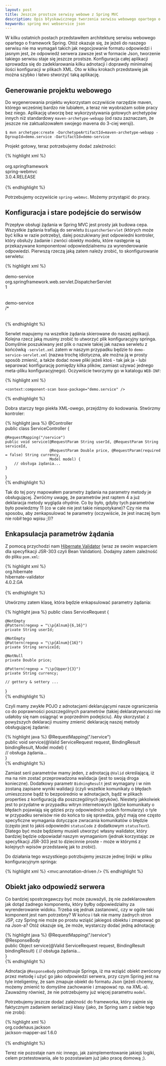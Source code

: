 ```yaml
---
layout: post
title: Jeszcze prostsze serwisy webowe z Spring MVC
description: Opis błyskawicznego tworzenia serwisu webowego opartego o framework Spring MVC.
keywords: spring mvc webservice json
---
```

W kilku ostatnich postach przedstawiłem architekturę serwisu webowego opartego o framework Spring. Otóż okazuje się,
że jeżeli do naszego serwisu nie ma wymagań takich jak negocjowanie formatu odpowiedzi i jasnym jest, że odpowiedź
serwera zawsze jest w formacie Json, tworzenie takiego serwisu staje się jeszcze prostsze. Konfiguracja całej aplikacji
sprowadza się do zadeklarowania kilku adnotacji i doprawdy minimalnej ilości konfiguracji w plikach XML. Oto w kilku
krokach przedstawię jak można szybko i łatwo stworzyć taką aplikację.

## Generowanie projektu webowego

Do wygenerowania projektu wykorzystam oczywiście narzędzie maven, którego wcześniej bardzo nie lubiałem, a teraz nie
wyobrażam sobie pracy bez niego. Aplikację utworzę bez wykorzystywania gotowych archetypów innych niż standardowy
``maven-archetype-webapp`` (od razu zaznaczam, że jeszcze nie zaktualizowałem swojego mavena do 3-ciej wersji).

    $ mvn archetype:create -DarchetypeArtifactId=maven-archetype-webapp -DgroupId=demo.service -DartifactId=demo-service

Projekt gotowy, teraz potrzebujemy dodać zależności:

{% highlight xml %}
<dependencies>                                           
    <dependency>                                         
        <groupId>org.springframework</groupId>           
        <artifactId>spring-webmvc</artifactId>           
        <version>3.0.4.RELEASE</version>
    </dependency>                                        
</dependencies>                                          
{% endhighlight %}

Potrzebujemy oczywiście ``spring-webmvc``. Możemy przystąpić do pracy.

## Konfiguracja i stare podejście do serwisów

Przepływ obsługi żądania w Spring MVC jest prosty jak budowa cepa. Wszystkie żądania trafiają do serwletu
``DispatcherServlet`` (których może być kilka w razie potrzeby), dalej poszukiwany jest odpowiedni kontroler, który
obsłuży żadanie i zwróci obiekty modelu, które następnie są przekazywane komponentowi odpowiedzialnemu za wyrenderowanie
odpowiedzi. Pierwszą rzeczą jaką zatem należy zrobić, to skonfigurowanie serwletu:

{% highlight xml %}
<web-app>                                                                                 
    <servlet>                                                                             
        <servlet-name>demo-service</servlet-name>                                   
        <servlet-class>org.springframework.web.servlet.DispatcherServlet</servlet-class>  
        <load-on-startup>1</load-on-startup>                                              
    </servlet>                                                                            
    <servlet-mapping>                                                                     
        <servlet-name>demo-service</servlet-name>                                   
        <url-pattern>/*</url-pattern>                                                     
    </servlet-mapping>                                                                    
</web-app>                                                                                
{% endhighlight %}

Serwlet mapujemy na wszelkie żądania skierowane do naszej aplikacji. Kolejna rzecz jaką musimy zrobić to utworzyć plik
konfiguracyjny springa. Domyślnie poszukiwany jest plik o nazwie takiej jak nazwa serwletu z końcówką ``-servlet.xml``
zatem w naszym przypadku będzie to ``demo-service-servlet.xml`` (nazwa trochę idiotyczna, ale można ją w prosty sposób
zmienić, a także dodać nowe pliki jeżeli ktoś - tak jak ja - lubi separować konfigurację pomiędzy kilka plików, zamiast
używać jednego meta-pliku konfiguracyjnego). Oczywiście tworzymy go w katalogu ``WEB-INF``:

{% highlight xml %}
<beans xmlns="http://www.springframework.org/schema/beans"               
       xmlns:xsi="http://www.w3.org/2001/XMLSchema-instance"             
       xmlns:context="http://www.springframework.org/schema/context"     
       xsi:schemaLocation="http://www.springframework.org/schema/beans   
       http://www.springframework.org/schema/beans/spring-beans.xsd      
       http://www.springframework.org/schema/context                     
       http://www.springframework.org/schema/context/spring-context.xsd">
                                                                         
    <context:component-scan base-package="demo.service" />               
                                                                         
</beans>                                                                 
{% endhighlight %}

Dobra starczy tego piekła XML-owego, przejdźmy do kodowania. Stwórzmy kontroler:

{% highlight java %}
@Controller                                                                                          
public class ServiceController {                                                                     
                                                                                                     
    @RequestMapping("/service")                                                                      
    public void service(@RequestParam String userId, @RequestParam String serviceId,                 
                        @RequestParam Double price, @RequestParam(required = false) String currency, 
                        Model model) {                                                               
        // obsługa żądania...                                                                        
    }                                                                                                
                                                                                                     
}                                                                                                    
{% endhighlight %}

Tak do tej pory mapowałem parametry żądania na parametry metody je obsługującej. Zwróćmy uwagę, że
parametrów jest raptem 4 a już deklaracja metody wygląda ohydnie. Co by było, gdyby tych parametrów
było powiedzmy 11 (co w cale nie jest takie niespotykane)? Czy nie ma sposobu, aby zenkapsulować
te parametry (oczywiście, że jest inaczej bym nie robił tego wpisu ;))?

## Enkapsulacja parametrów żądania

Z pomocą przychodzi nam [Hibernate Validator](http://www.hibernate.org/subprojects/validator.html) (wraz ze swoim
wsparciem dla specyfikacji JSR-303 czyli Bean Validation). Dodajmy zatem zależność do pliku ``pom.xml``:

{% highlight xml %}
<dependency>                                      
    <groupId>org.hibernate</groupId>              
    <artifactId>hibernate-validator</artifactId>  
    <version>4.0.2.GA</version>                   
</dependency>                                     
{% endhighlight %}

Utwórzmy zatem klasę, która będzie enkapsulować parametry żądania:

{% highlight java %}
public class ServiceRequest {            
                                         
    @NotEmpty                            
    @Pattern(regexp = "\\p{Alnum}{6,16}")
    private String userId;               
                                         
    @NotEmpty                            
    @Pattern(regexp = "\\p{Alnum}{16}")  
    private String serviceId;            
                                         
    @NotNull                              
    private Double price;                
                                         
    @Pattern(regexp = "\\p{Upper}{3}")   
    private String currency;             
                                         
    // gettery & settery ...             
                                         
}                                        
{% endhighlight %}

Czyli mamy zwykłe POJO z adnotacjami deklarującymi nasze ograniczenia co do poprawności poszczególnych
parametrów (takiej deklaratywności nie udałoby się nam osiągnąć w poprzednim podejściu). Aby skorzystać
z powyższych deklaracji musimy zmienić deklarację naszej metody obsługującej żądanie:

{% highlight java %}
@RequestMapping("/service")                                                     
public void service(@Valid ServiceRequest request, BindingResult bindingResult, 
                    Model model) {                                              
    // obsługa żądania...                                                       
}                                                                               
{% endhighlight %}

Zamiast serii parametrów mamy jeden, z adnotacją ``@Valid`` określającą, iż ma na nim zostać przeprowadzona
walidacja (jest to swoją droga konieczne). Dodatkowy parametr ``BidningResult`` jest wymagany i w nim
zostaną zapisane wyniki walidacji (czyli wszelkie komunikaty o błędach umieszczone bądź to bezpośrednio
w adnotacjach, bądź w plikach properties z konfiguracją dla poszczególnych języków). Niestety jakkolwiek
jest to przydatne w przypadku witryn internetowych (gdzie komunikaty o błędach pojawiają się gdzieś przy
odpowiednich polach formularzy) o tyle w przypadku serwisów nie do końca to się sprawdza, gdyż mają one
często specyficzne wymagania dotyczące zwracania komunikatów o błędzie (często jest to jakiś odpowiedni
``statusCode`` z dodatkowym ``statusText``). Dlatego być może będziemy musieli utworzyć własny walidator,
który bardziej będzie odpowiadał naszym wymaganiom (jednak korzystając ze specyfikacji JSR-303 jest to
dziecinnie proste - może w którymś z kolejnych wpisów przedstawię jak to zrobić).

Do działania tego wszystkiego potrzbujemy jeszcze jednej linijki w pliku konfiguracyjnym springa:

{% highlight xml %}
<mvc:annotation-driven />
{% endhighlight %}

## Obiekt jako odpowiedź serwera

Co bardziej spostrzegawczy być może zauważyli, żę nie zadeklarowałem jak dotąd żadnego komponentu, który
byłby odpowiedzialny za wyrenderowanie widoku. Trzeba się jednak zastanowić, czy w ogóle taki komponent
jest nam potrzebny? W końcu i tak nie mamy żadnych stron JSP, czy Spring nie może po prostu wziąść
jakiegoś obiektu i zmapować go na Json-a? Otóż okazuje się, że może, wystarczy dodać jedną adnotację:

{% highlight java %}
@RequestMapping("/service")                                                         
@ResponseBody                                                                       
public Object service(@Valid ServiceRequest request, BindingResult bindingResult) { 
    // obsługa żądania...                                                           
}                                                                                   
{% endhighlight %}

Adnotacja ``@ResponseBody`` poinstruuje Springa, iż ma wziąść obiekt zwrócony przez metodę i użyć go
jako odpowiedzi serwera, przy czym Spring jest na tyle inteligentny, że sam zmapuje obiekt do formatu
Json (jeżeli chcemy, możemy zmienić to domyślne zachowanie i zmapować np. na XML-a). Zauważmy również,
że nie potrzebujemy już więcej parametru ``model``.

Potrzebujemy jeszcze dodać zależność do frameworka, który zajmie się faktycznym zadaniem serializacji
klasy (jako, że Spring sam z siebie tego nie zrobi):

{% highlight xml %}
<dependency>                                    
    <groupId>org.codehaus.jackson</groupId>     
    <artifactId>jackson-mapper-asl</artifactId> 
    <version>1.6.0</version>                    
</dependency>                                   
{% endhighlight %}

Terez nie pozostaje nam nic innego, jak zaimplementowanie jakiejś logiki, celem przetestowania, ale
to pozostawiam już jako pracę domową ;).

